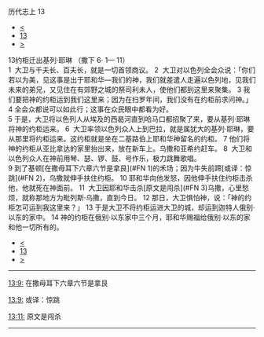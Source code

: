﻿





 历代志上 13




* [<](bible/1CH12.md)
* [13](bible/1CH.md)
* [>](bible/1CH14.md)



 
13约柜迁出基列·耶琳 （撒下
6·
1—
11）  
1  大卫与千夫长、百夫长，就是一切首领商议。 
2  大卫对以色列全会众说：「你们若以为美，见这事是出于耶和华—我们的神，我们就差遣人走遍以色列地，见我们未来的弟兄，又见住在有郊野之城的祭司利未人，使他们都到这里来聚集。 
3 我们要把神的约柜运到我们这里来；因为在扫罗年间，我们没有在约柜前求问神。」 
4 全会众都说可以如此行；这事在众民眼中都看为好。  
5 于是，大卫将以色列人从埃及的西曷河直到哈马口都招聚了来，要从基列·耶琳将神的约柜运来。 
6  大卫率领以色列众人上到巴拉，就是属犹大的基列·耶琳，要从那里将约柜运来。这约柜就是坐在二基路伯上耶和华神留名的约柜。 
7 他们将神的约柜从亚比拿达的家里抬出来，放在新车上。乌撒和亚希约赶车。 
8  大卫和以色列众人在神前用琴、瑟、锣、鼓、号作乐，极力跳舞歌唱。  
9 到了基顿[在撒母耳下六章六节是拿艮](#FN
1)的禾场；因为牛失前蹄[或译：惊跳](#FN
2)，乌撒就伸手扶住约柜。 
10 耶和华向他发怒，因他伸手扶住约柜击杀他，他就死在神面前。 
11  大卫因耶和华击杀[原文是闯杀](#FN
3)乌撒，心里愁烦，就称那地方为毗列斯·乌撒，直到今日。 
12 那日，大卫惧怕神，说：「神的约柜怎可运到我这里来？」 
13 于是大卫不将约柜运进大卫的城，却运到迦特人俄别·以东的家中。 
14 神的约柜在俄别·以东家中三个月，耶和华赐福给俄别·以东的家和他一切所有的。 
* [<](bible/1CH12.md)
* [13](bible/1CH.md)
* [>](bible/1CH14.md)





---


[13:9:](#V9)
在撒母耳下六章六节是拿艮


[13:9:](#V9)
或译：惊跳


[13:11:](#V11)
原文是闯杀




---










